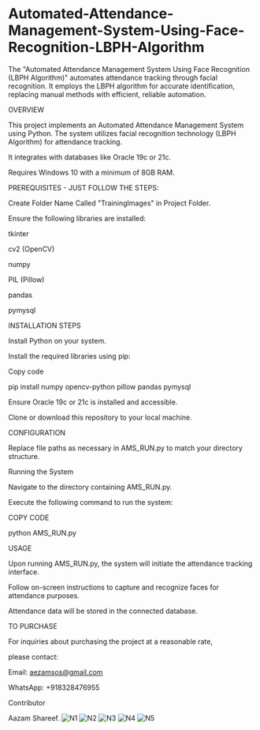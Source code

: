 # Automated-Attendance-Management-System-Using-Face-Recognition-LBPH-Algorithm
The "Automated Attendance Management System Using Face Recognition (LBPH Algorithm)" automates attendance tracking through facial recognition. It employs the LBPH algorithm for accurate identification, replacing manual methods with efficient, reliable automation.



OVERVIEW

This project implements an Automated Attendance Management System using Python. The system utilizes facial recognition technology (LBPH Algorithm) for attendance tracking.

It integrates with databases like Oracle 19c or 21c.

Requires Windows 10 with a minimum of 8GB RAM.

PREREQUISITES - JUST FOLLOW THE STEPS:

Create Folder Name Called "TrainingImages" in Project Folder.

Ensure the following libraries are installed:

tkinter

cv2 (OpenCV)

numpy

PIL (Pillow)

pandas

pymysql

INSTALLATION STEPS

Install Python on your system.

Install the required libraries using pip:

Copy code

pip install numpy opencv-python pillow pandas pymysql

Ensure Oracle 19c or 21c is installed and accessible.

Clone or download this repository to your local machine.

CONFIGURATION

Replace file paths as necessary in AMS_RUN.py to match your directory structure.

Running the System

Navigate to the directory containing AMS_RUN.py.

Execute the following command to run the system:

COPY CODE

python AMS_RUN.py

USAGE

Upon running AMS_RUN.py, the system will initiate the attendance tracking interface.

Follow on-screen instructions to capture and recognize faces for attendance purposes.

Attendance data will be stored in the connected database.



TO PURCHASE

For inquiries about purchasing the project at a reasonable rate, 

please contact:

Email: aezamsos@gmail.com

WhatsApp: +918328476955

Contributor

Aazam Shareef.
![N1](https://github.com/aezamsos/Automated-Attendance-Management-System-Using-Face-Recognition-LBPH-Algorithm/assets/120459990/6bee64a9-fed7-4fa6-a863-5141ad806284)
![N2](https://github.com/aezamsos/Automated-Attendance-Management-System-Using-Face-Recognition-LBPH-Algorithm/assets/120459990/e98484a9-c466-4a45-b21c-35bd1d9e6487)
![N3](https://github.com/aezamsos/Automated-Attendance-Management-System-Using-Face-Recognition-LBPH-Algorithm/assets/120459990/e744ba59-2342-49f3-b40c-d4d94c0d41b5)
![N4](https://github.com/aezamsos/Automated-Attendance-Management-System-Using-Face-Recognition-LBPH-Algorithm/assets/120459990/f376cb04-0745-412a-b8e2-0afc77b185ae)
![N5](https://github.com/aezamsos/Automated-Attendance-Management-System-Using-Face-Recognition-LBPH-Algorithm/assets/120459990/092140fe-fc7f-4e34-9bf0-fb04f3cc6e9b)

